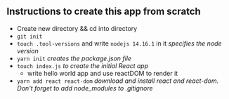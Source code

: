 ## Instructions to create this app from scratch

- Create new directory && cd into directory
- `git init`
- `touch .tool-versions` and write `nodejs 14.16.1` in it _specifies the node version_
- `yarn init` _creates the package.json file_
- `touch index.js` _to create the initial React app_
  - write hello world app and use reactDOM to render it
- `yarn add react react-dom` _download and install react and react-dom. Don't forget to add node_modules to .gitignore_
